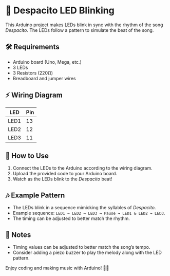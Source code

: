 # 🎵 Despacito LED Blinking

This Arduino project makes LEDs blink in sync with the rhythm of the song *Despacito*. The LEDs follow a pattern to simulate the beat of the song.

## 🛠 Requirements
- Arduino board (Uno, Mega, etc.)
- 3 LEDs
- 3 Resistors (220Ω)
- Breadboard and jumper wires

## ⚡ Wiring Diagram
| LED  | Pin |
|------|----|
| LED1 | 13 |
| LED2 | 12 |
| LED3 | 11 |

## 🚀 How to Use
1. Connect the LEDs to the Arduino according to the wiring diagram.
2. Upload the provided code to your Arduino board.
3. Watch as the LEDs blink to the *Despacito* beat!

## 🎶 Example Pattern
- The LEDs blink in a sequence mimicking the syllables of *Despacito*.
- Example sequence: `LED1 → LED2 → LED3 → Pause → LED1 & LED2 → LED3`.
- The timing can be adjusted to better match the rhythm.

## 📌 Notes
- Timing values can be adjusted to better match the song’s tempo.
- Consider adding a piezo buzzer to play the melody along with the LED pattern.

Enjoy coding and making music with Arduino! 🎵🔥
